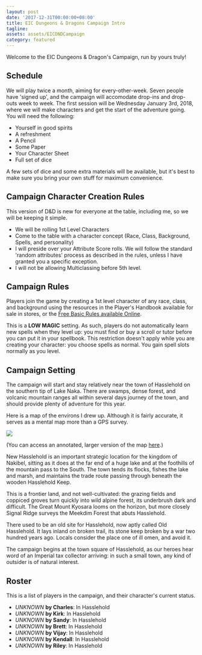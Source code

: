 ```yaml
---
layout: post
date: '2017-12-31T00:00:00+08:00'
title: EIC Dungeons & Dragons Campaign Intro
tagline: 
assets: assets/EICDNDCampaign
category: featured
---
```


Welcome to the EIC Dungeons & Dragon's Campaign, run by yours truly!

## Schedule

We will play twice a month, aiming for every-other-week. Seven people have 'signed up', and the campaign will accomodate drop-ins and drop-outs week to week. The first session will be Wednesday January 3rd, 2018, where we will make characters and get the start of the adventure going. You will need the following:

  - Yourself in good spirits
  - A refreshment
  - A Pencil
  - Some Paper
  - Your Character Sheet
  - Full set of dice

A few sets of dice and some extra materials will be available, but it's best to make sure you bring your own stuff for maximum convenience.

## Campaign Character Creation Rules

This version of D&D is new for everyone at the table, including me, so we will be keeping it simple.

  - We will be rolling 1st Level Characters
  - Come to the table with a character concept (Race, Class, Background, Spells, and personality)
  - I will preside over your Attribute Score rolls. We will follow the standard 'random attributes' process as described in the rules, unless I have granted you a specific exception.
  - I will not be allowing Multiclassing before 5th level.

## Campaign Rules

Players join the game by creating a 1st level character of any race, class, and background using the resources in the Player's Handbook available for sale in stores, or the [Free Basic Rules available Online](http://dnd.wizards.com/articles/features/basicrules?x=dnd/basicrules).

This is a **LOW MAGIC** setting. As such, players do not automatically learn new spells when they level up: you must find or buy a scroll or tutor before you can put it in your spellbook. This restriction doesn't apply while you are creating your character: you choose spells as normal. You gain spell slots normally as you level.

## Campaign Setting

The campaign will start and stay relatively near the town of Hasslehold on the southern tip of Lake Naka. There are swamps, dense forest, and volcanic mountain ranges all within several days journey of the town, and should provide plenty of adventure for this year.

Here is a map of the environs I drew up. Although it is fairly accurate, it serves as a mental map more than a GPS survey.

<img src="{{site.url}}/assets/EICDNDCampaign/CampaignMapAnnotatedSmall.jpg"/>

(You can access an annotated, larger version of the map [here]({{site.url}}/assets/EICDNDCampaign/CampaignMapAnnotated.png).)

New Hasslehold is an important strategic location for the kingdom of Nakibel, sitting as it does at the far end of a huge lake and at the foothills of the mountain pass to the South. The town tends its flocks, fishes the lake and marsh, and maintains the trade route passing through beneath the wooden Hasslehold Keep.

This is a frontier land, and not well-cultivated: the grazing fields and coppiced groves turn quickly into wild alpine forest, its underbrush dark and difficult. The Great Mount Kyosara looms on the horizon, but more closely Signal Ridge surveys the Meekdim Forest that abuts Hasslehold.

There used to be an old site for Hasslehold, now aptly called Old Hasslehold. It lays inland on broken trail, its stone keep broken by a war two hundred years ago. Locals consider the place one of ill omen, and avoid it.

The campaign begins at the town square of Hasslehold, as our heroes hear word of an Imperial tax collector arriving: in such a small town, any kind of outsider is of natural interest.

## Roster

This is a list of players in the campaign, and their character's current status.

- *UNKNOWN* **by Charles**: In Hasslehold
- *UNKNOWN* **by Kirk**: In Hasslehold
- *UNKNOWN* **by Sandy**: In Hasslehold
- *UNKNOWN* **by Brett**: In Hasslehold
- *UNKNOWN* **by Vijay**: In Hasslehold
- *UNKNOWN* **by Kendall**: In Hasslehold
- *UNKNOWN* **by Riley**: In Hasslehold
